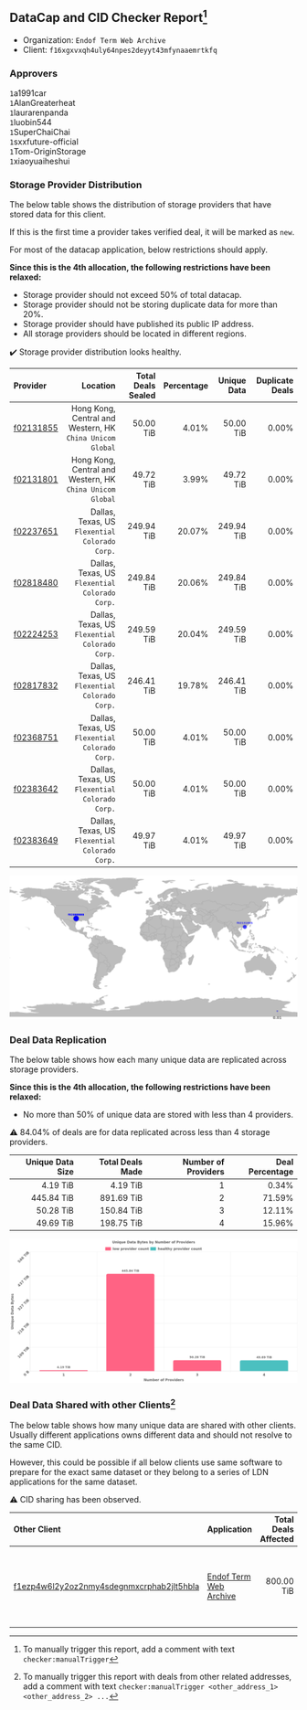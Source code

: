 ## DataCap and CID Checker Report[^1]
 - Organization: `Endof Term Web Archive`
 - Client: `f16xgxvxqh4uly64npes2deyyt43mfynaaemrtkfq`
### Approvers
`1`a1991car<br/>`1`AlanGreaterheat<br/>`1`laurarenpanda<br/>`1`luobin544<br/>`1`SuperChaiChai<br/>`1`sxxfuture-official<br/>`1`Tom-OriginStorage<br/>`1`xiaoyuaiheshui


### Storage Provider Distribution
The below table shows the distribution of storage providers that have stored data for this client.

If this is the first time a provider takes verified deal, it will be marked as `new`.

For most of the datacap application, below restrictions should apply.

**Since this is the 4th allocation, the following restrictions have been relaxed:**
 - Storage provider should not exceed 50% of total datacap.
 - Storage provider should not be storing duplicate data for more than 20%.
 - Storage provider should have published its public IP address.
 - All storage providers should be located in different regions.

✔️ Storage provider distribution looks healthy.

| Provider                                              |                                                     Location | Total Deals Sealed | Percentage | Unique Data | Duplicate Deals |
| :---------------------------------------------------- | -----------------------------------------------------------: | -----------------: | ---------: | ----------: | --------------: |
| [f02131855](https://filfox.info/en/address/f02131855) | Hong Kong, Central and Western, HK<br/>`China Unicom Global` |          50.00 TiB |      4.01% |   50.00 TiB |           0.00% |
| [f02131801](https://filfox.info/en/address/f02131801) | Hong Kong, Central and Western, HK<br/>`China Unicom Global` |          49.72 TiB |      3.99% |   49.72 TiB |           0.00% |
| [f02237651](https://filfox.info/en/address/f02237651) |            Dallas, Texas, US<br/>`Flexential Colorado Corp.` |         249.94 TiB |     20.07% |  249.94 TiB |           0.00% |
| [f02818480](https://filfox.info/en/address/f02818480) |            Dallas, Texas, US<br/>`Flexential Colorado Corp.` |         249.84 TiB |     20.06% |  249.84 TiB |           0.00% |
| [f02224253](https://filfox.info/en/address/f02224253) |            Dallas, Texas, US<br/>`Flexential Colorado Corp.` |         249.59 TiB |     20.04% |  249.59 TiB |           0.00% |
| [f02817832](https://filfox.info/en/address/f02817832) |            Dallas, Texas, US<br/>`Flexential Colorado Corp.` |         246.41 TiB |     19.78% |  246.41 TiB |           0.00% |
| [f02368751](https://filfox.info/en/address/f02368751) |            Dallas, Texas, US<br/>`Flexential Colorado Corp.` |          50.00 TiB |      4.01% |   50.00 TiB |           0.00% |
| [f02383642](https://filfox.info/en/address/f02383642) |            Dallas, Texas, US<br/>`Flexential Colorado Corp.` |          50.00 TiB |      4.01% |   50.00 TiB |           0.00% |
| [f02383649](https://filfox.info/en/address/f02383649) |            Dallas, Texas, US<br/>`Flexential Colorado Corp.` |          49.97 TiB |      4.01% |   49.97 TiB |           0.00% |

<img src="https://raw.githubusercontent.com/data-preservation-programs/filplus-checker-assets/main/filecoin-project/filecoin-plus-large-datasets/issues/1683/1699057869226.png"/>

### Deal Data Replication
The below table shows how each many unique data are replicated across storage providers.


**Since this is the 4th allocation, the following restrictions have been relaxed:**
- No more than 50% of unique data are stored with less than 4 providers.

⚠️ 84.04% of deals are for data replicated across less than 4 storage providers.

| Unique Data Size | Total Deals Made | Number of Providers | Deal Percentage |
| ---------------: | ---------------: | ------------------: | --------------: |
|         4.19 TiB |         4.19 TiB |                   1 |           0.34% |
|       445.84 TiB |       891.69 TiB |                   2 |          71.59% |
|        50.28 TiB |       150.84 TiB |                   3 |          12.11% |
|        49.69 TiB |       198.75 TiB |                   4 |          15.96% |

<img src="https://raw.githubusercontent.com/data-preservation-programs/filplus-checker-assets/main/filecoin-project/filecoin-plus-large-datasets/issues/1683/1699057870041.png"/>

### Deal Data Shared with other Clients[^3]
The below table shows how many unique data are shared with other clients.
Usually different applications owns different data and should not resolve to the same CID.

However, this could be possible if all below clients use same software to prepare for the exact same dataset or they belong to a series of LDN applications for the same dataset.

⚠️ CID sharing has been observed.

| Other Client                                                                                                          | Application                                                                                            | Total Deals Affected | Unique CIDs | Approvers                                                                                                                                    |
| :-------------------------------------------------------------------------------------------------------------------- | :----------------------------------------------------------------------------------------------------- | -------------------: | ----------: | :------------------------------------------------------------------------------------------------------------------------------------------- |
| [f1ezp4w6l2y2oz2nmy4sdegnmxcrphab2jlt5hbla](https://filfox.info/en/address/f1ezp4w6l2y2oz2nmy4sdegnmxcrphab2jlt5hbla) | [Endof Term Web Archive](https://github.com/filecoin-project/filecoin-plus-large-datasets/issues/1684) |           800.00 TiB |      17,600 | `1`AlanGreaterheat<br/>`2`laurarenpanda<br/>`1`luobin544<br/>`1`newwebgroup<br/>`1`Normalnoise<br/>`1`SuperChaiChai<br/>`1`Tom-OriginStorage |

[^1]: To manually trigger this report, add a comment with text `checker:manualTrigger`

[^2]: Deals from those addresses are combined into this report as they are specified with `checker:manualTrigger`

[^3]: To manually trigger this report with deals from other related addresses, add a comment with text `checker:manualTrigger <other_address_1> <other_address_2> ...`
